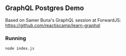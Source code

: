 ## GraphQL Postgres Demo

Based on Samer Buna's GraphQL session at ForwardJS: https://github.com/reactjscamp/learn-graphql

### Running

```
node index.js
```
